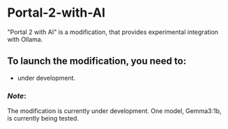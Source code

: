 # Portal-2-with-AI
"Portal 2 with AI" is a modification, that provides experimental integration with Ollama.
## To launch the modification, you need to:
- under development.
### ___Note___:  
The modification is currently under development. One model, Gemma3:1b, is currently being tested.
